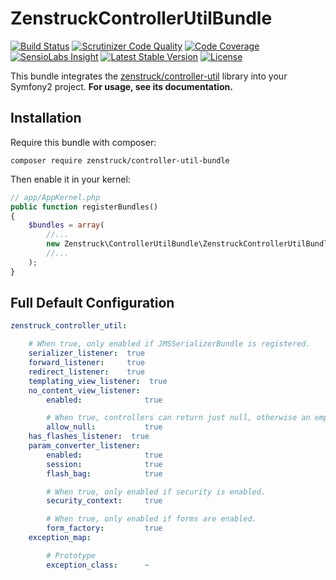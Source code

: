 # ZenstruckControllerUtilBundle

[![Build Status](http://img.shields.io/travis/kbond/ZenstruckControllerUtilBundle.svg?style=flat-square)](https://travis-ci.org/kbond/ZenstruckControllerUtilBundle)
[![Scrutinizer Code Quality](http://img.shields.io/scrutinizer/g/kbond/ZenstruckControllerUtilBundle.svg?style=flat-square)](https://scrutinizer-ci.com/g/kbond/ZenstruckControllerUtilBundle/)
[![Code Coverage](http://img.shields.io/scrutinizer/coverage/g/kbond/ZenstruckControllerUtilBundle.svg?style=flat-square)](https://scrutinizer-ci.com/g/kbond/ZenstruckControllerUtilBundle/)
[![SensioLabs Insight](https://img.shields.io/sensiolabs/i/026a7c2c-45e1-4adf-b86d-2ac8e5eeef5a.svg?style=flat-square)](https://insight.sensiolabs.com/projects/026a7c2c-45e1-4adf-b86d-2ac8e5eeef5a)
[![Latest Stable Version](http://img.shields.io/packagist/v/zenstruck/controller-util-bundle.svg?style=flat-square)](https://packagist.org/packages/zenstruck/controller-util-bundle)
[![License](http://img.shields.io/packagist/l/zenstruck/controller-util-bundle.svg?style=flat-square)](https://packagist.org/packages/zenstruck/controller-util-bundle)

This bundle integrates the [zenstruck/controller-util](https://github.com/kbond/ControllerUtil) library
into your Symfony2 project.  **For usage, see its documentation.**

## Installation

Require this bundle with composer:

    composer require zenstruck/controller-util-bundle

Then enable it in your kernel:

```php
// app/AppKernel.php
public function registerBundles()
{
    $bundles = array(
        //...
        new Zenstruck\ControllerUtilBundle\ZenstruckControllerUtilBundle(),
        //...
    );
}
```

## Full Default Configuration

```yaml
zenstruck_controller_util:

    # When true, only enabled if JMSSerializerBundle is registered.
    serializer_listener:  true
    forward_listener:     true
    redirect_listener:    true
    templating_view_listener:  true
    no_content_view_listener:
        enabled:              true

        # When true, controllers can return just null, otherwise an empty view is required.
        allow_null:           true
    has_flashes_listener:  true
    param_converter_listener:
        enabled:              true
        session:              true
        flash_bag:            true

        # When true, only enabled if security is enabled.
        security_context:     true

        # When true, only enabled if forms are enabled.
        form_factory:         true
    exception_map:

        # Prototype
        exception_class:      ~
```
